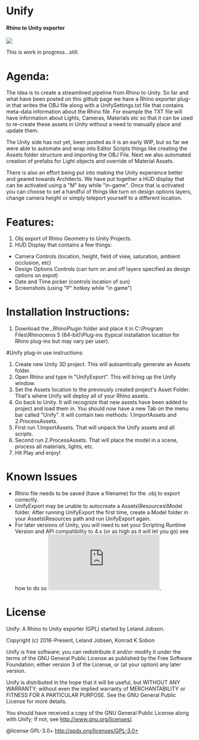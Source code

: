 # Unify
#### Rhino to Unity exporter

![](https://github.com/ksobon/Unify/blob/master/_Icons/UnifyIcons-01.png?raw=true)

This is work in progress...still.

# Agenda:

The idea is to create a streamlined pipeline from Rhino to Unity. So far and what have been posted on this github page we have a Rhino exporter plug-in that writes the OBJ file along with a UnifySettings.txt file that contains meta-data information about the Rhino file. For example the TXT file will have information about Lights, Cameras, Materials etc so that it can be used to re-create these assets in Unity without a need to manually place and update them. 

The Unity side has not yet, been posted as it is an early WIP, but so far we were able to automate and wrap into Editor Scripts things like creating the Assets folder structure and importing the OBJ File. Next we also automated creation of prefabs for Light objects and override of Material Assets. 

There is also an effort being put into making the Unity experience better and geared towards Architects. We have put together a HUD display that can be activated using a "M" key while "in-game". Once that is activated you can choose to set a handful of things like turn on design options layers, change camera height or simply teleport yourself to a different location.

# Features:

1. Obj export of Rhino Geometry to Unity Projects. 
2. HUD Display that contains a few things:
  - Camera Controls (location, height, field of view, saturation, ambient occlusion, etc)
  - Design Options Controls (can turn on and off layers specified as design options on expot)
  - Date and Time picker (controls location of sun)
  - Screenshots (using "P" hotkey while "in game")

# Installation Instructions:

1. Download the _RhinoPlugin folder and place it in C:\Program Files\Rhinoceros 5 (64-bit)\Plug-ins (typical installation location for Rhino plug-ins but may vary per user).

#Unify plug-in use instructions:

1. Create new Unity 3D project. This will autoamtically generate an Assets folder. 
2. Open Rhino and type in "UnifyExport". This will bring up the Unify window. 
3. Set the Assets location to the previously created project's Asset Folder. That's where Unify will deploy all of your Rhino assets. 
4. Go back to Unity. It will recognize that new assets have been added to project and load them in. You should now have a new Tab on the menu bar called "Unify". It will contain two methods: 1.ImportAssets and 2.ProcessAssets.
5. First run 1.ImportAssets. That will unpack the Unify assets and all scripts.
6. Second run 2.ProcessAssets. That will place the model in a scene, process all materials, lights, etc. 
7. Hit Play and enjoy! 

# Known Issues
- Rhino file needs to be saved (have a filename) for the .obj to export correctly.
- UnifyExport may be unable to autocreate a Assets\Resources\Model folder. After running UnifyExport the first time, create a Model folder in your Assets\Resources path and run UnifyExport again.
- For later versions of Unity, you will need to set your Scripting Runtime Version and API compatibility to 4.x (or as high as it will let you go) see how to do so ![here](https://docs.unity3d.com/Manual/ScriptingRuntimeUpgrade.html).


License
============

Unify: A Rhino to Unity exporter (GPL) started by Leland Jobson.

Copyright (c) 2016-Present, Leland Jobsen, Konrad K Sobon

Unify is free software; you can redistribute it and/or modify it under the terms of the GNU General Public License as published by the Free Software Foundation; either version 3 of the License, or (at your option) any later version.

Unify is distributed in the hope that it will be useful, but WITHOUT ANY WARRANTY; without even the implied warranty of MERCHANTABILITY or FITNESS FOR A PARTICULAR PURPOSE. See the GNU General Public License for more details.

You should have received a copy of the GNU General Public License along with Unify; If not, see http://www.gnu.org/licenses/.

@license GPL-3.0+ http://spdx.org/licenses/GPL-3.0+
